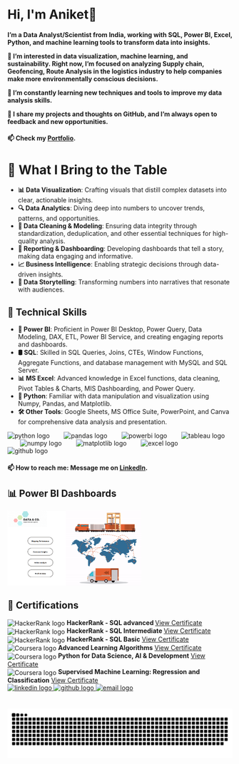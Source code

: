 <h1 align="left">Hi, I'm Aniket👋</h1>
<h4 align="left">
 I’m a Data Analyst/Scientist from India, working with SQL, Power BI, Excel, Python, and machine learning tools to transform data into insights.


👀 I’m interested in **data visualization**, **machine learning**, and **sustainability**. Right now, I’m focused on analyzing Supply chain, Geofencing, Route Analysis in the logistics industry to help companies make more environmentally conscious decisions.

🌱 I’m constantly learning new techniques and tools to improve my data analysis skills.

📝 I share my projects and thoughts on GitHub, and I’m always open to feedback and new opportunities.
<h4 align="left">📫 Check my  <a href="https://www.datascienceportfol.io/AniketLokhande">Portfolio</a>.
<h4>

# 🌟 What I Bring to the Table

- **📊 Data Visualization**: Crafting visuals that distill complex datasets into clear, actionable insights.
- **🔍 Data Analytics**: Diving deep into numbers to uncover trends, patterns, and opportunities.
- **🧼 Data Cleaning & Modeling**: Ensuring data integrity through standardization, deduplication, and other essential techniques for high-quality analysis.
- **📝 Reporting & Dashboarding**: Developing dashboards that tell a story, making data engaging and informative.
- **📈 Business Intelligence**: Enabling strategic decisions through data-driven insights.
- **📖 Data Storytelling**: Transforming numbers into narratives that resonate with audiences.



## 📍 Technical Skills

- **📐 Power BI**: Proficient in Power BI Desktop, Power Query, Data Modeling, DAX, ETL, Power BI Service, and creating engaging reports and dashboards.
- **🛢️ SQL**: Skilled in SQL Queries, Joins, CTEs, Window Functions, Aggregate Functions, and database management with MySQL and SQL Server.
- **📊 MS Excel**: Advanced knowledge in Excel functions, data cleaning, Pivot Tables & Charts, MIS Dashboarding, and Power Query.
- **🐍 Python**: Familiar with data manipulation and visualization using Numpy, Pandas, and Matplotlib.
- **🛠️ Other Tools**: Google Sheets, MS Office Suite, PowerPoint, and Canva for comprehensive data analysis and presentation.



</h4>
<div align="left">
  <img src="https://cdn.jsdelivr.net/gh/devicons/devicon/icons/python/python-original.svg" height="60" alt="python logo"  />
  <img width="24" />
  <img src="https://cdn.jsdelivr.net/gh/devicons/devicon/icons/pandas/pandas-original.svg" height="60" alt="pandas logo"  />
  <img width="24" />
  <img src="https://upload.wikimedia.org/wikipedia/commons/c/cf/New_Power_BI_Logo.svg" height="60" alt="powerbi logo"  />  
  <img width="24" />
  <img src="https://cdn2.iconfinder.com/data/icons/mixd/512/3_tableau-1024.png" height="60" alt="tableau logo"  />  
  <img width="24" />
  <img src="https://cdn.jsdelivr.net/gh/devicons/devicon/icons/numpy/numpy-original.svg" height="60" alt="numpy logo"  />
  <img width="24" />
  <img src="https://cdn.jsdelivr.net/gh/devicons/devicon/icons/matplotlib/matplotlib-original.svg" height="60" alt="matplotlib logo"  />
  <img width="24" />
  <img src="https://upload.wikimedia.org/wikipedia/commons/3/34/Microsoft_Office_Excel_%282019%E2%80%93present%29.svg" height="60" alt="excel logo"  />
  <img width="24" />
  <img src="https://upload.wikimedia.org/wikipedia/commons/a/ae/Github-desktop-logo-symbol.svg" height="60" alt="github logo"  />
</div>
<h4 align="left">📫 How to reach me: Message me on  <a href="https://www.linkedin.com/in/aniket-lokhande-9b1482219/">LinkedIn</a>.
<h4>


## 📊 Power BI Dashboards  

<a href="https://github.com/ANIKET010pixel/Supply-Chain-Management">
  <img src="https://raw.githubusercontent.com/ANIKET010pixel/Supply-Chain-Management/main/Dashboard%20Images/Screenshot%202025-04-02%20173008.png" width="300"/>
</a>




 
## 📜 Certifications
<div align="left">
  <img src="https://upload.wikimedia.org/wikipedia/commons/4/40/HackerRank_Icon-1000px.png" height="25" alt="HackerRank logo" style="vertical-align: middle;" />
  <b>HackerRank - SQL advanced </b>  
  <a href="https://www.hackerrank.com/certificates/d18efe847f86">View Certificate</a>
</div>

<div align="left">
  <img src="https://upload.wikimedia.org/wikipedia/commons/4/40/HackerRank_Icon-1000px.png" height="25" alt="HackerRank logo" style="vertical-align: middle;" />
  <b>HackerRank - SQL Intermediate </b>  
  <a href="https://www.hackerrank.com/certificates/e333fd2712a7">View Certificate</a>
</div>


<div align="left">
  <img src="https://upload.wikimedia.org/wikipedia/commons/4/40/HackerRank_Icon-1000px.png" height="25" alt="HackerRank logo" style="vertical-align: middle;" />
  <b>HackerRank - SQL Basic</b>  
  <a href="https://www.hackerrank.com/certificates/f6ead5d59e88">View Certificate</a>
</div>

<div align="left">
  <img src="https://upload.wikimedia.org/wikipedia/commons/9/97/Coursera-Logo_600x600.svg" height="25" alt="Coursera logo" style="vertical-align: middle;" />
  <b>Advanced Learning Algorithms</b>  
  <a href="https://www.coursera.org/account/accomplishments/certificate/PLE33PEZ7DE5">View Certificate</a>
</div>

<div align="left">
  <img src="https://upload.wikimedia.org/wikipedia/commons/9/97/Coursera-Logo_600x600.svg" height="25" alt="Coursera logo" style="vertical-align: middle;" />
  <b>Python for Data Science, AI & Development</b>  
  <a href="https://www.coursera.org/account/accomplishments/verify/LSSPNUAXNUJC">View Certificate</a>
</div>

<div align="left">
  <img src="https://upload.wikimedia.org/wikipedia/commons/9/97/Coursera-Logo_600x600.svg" height="25" alt="Coursera logo" style="vertical-align: middle;" />
  <b>Supervised Machine Learning: Regression and Classification</b>  
  <a href="https://www.coursera.org/account/accomplishments/verify/MPM4MDH9TWEJ">View Certificate</a>
</div>


<div align="left">
  <a href="https://www.linkedin.com/in/aniket-lokhande-9b1482219/">
    <img src="https://img.shields.io/static/v1?message=LinkedIn&logo=linkedin&label=&color=0077B5&logoColor=white&labelColor=&style=for-the-badge" height="35" alt="linkedin logo" />
  </a>
  <a href="https://github.com/aniketlokhande">
    <img src="https://img.shields.io/static/v1?message=GitHub&logo=github&label=&color=181717&logoColor=white&labelColor=&style=for-the-badge" height="35" alt="github logo" />
  </a>
  <a href="mailto:aniketlokhande@gmail.com">
    <img src="https://img.shields.io/static/v1?message=Email&logo=gmail&label=&color=D14836&logoColor=white&labelColor=&style=for-the-badge" height="35" alt="email logo" />
  </a>
</div>

###

<br clear="both">

<img src="https://raw.githubusercontent.com/Platane/snk/output/github-contribution-grid-snake.svg" alt="Snake animation" />

###
